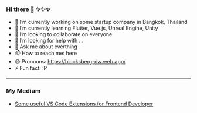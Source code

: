 ### Hi there 👋 ✨✨✨

- 🔭 I’m currently working on some startup company in Bangkok, Thailand
- 🌱 I’m currently learning Flutter, Vue.js, Unreal Engine, Unity
- 👯 I’m looking to collaborate on everyone
- 🤔 I’m looking for help with ...
- 💬 Ask me about everthing
- 📫 How to reach me: here
- 😄 Pronouns: https://blocksberg-dw.web.app/
- ⚡ Fun fact: :P

-----

### My Medium
- [Some useful VS Code Extensions for Frontend Developer](https://blockz.medium.com/some-useful-vs-code-extensions-for-frontend-developer-ae830c5a0180)
